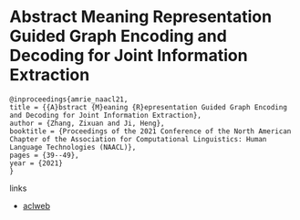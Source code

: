 # Abstract Meaning Representation Guided Graph Encoding and Decoding for Joint Information Extraction

```
@inproceedings{amrie_naacl21,
title = {{A}bstract {M}eaning {R}epresentation Guided Graph Encoding and Decoding for Joint Information Extraction},
author = {Zhang, Zixuan and Ji, Heng},
booktitle = {Proceedings of the 2021 Conference of the North American Chapter of the Association for Computational Linguistics: Human Language Technologies (NAACL)},
pages = {39--49},
year = {2021}
}
```

links
- [aclweb](https://www.aclweb.org/anthology/2021.naacl-main.4/)
